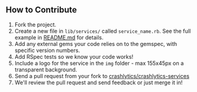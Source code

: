 ## How to Contribute ##

1. Fork the project.
2. Create a new file in `lib/services/` called `service_name.rb`. See the full example in [README.md](https://github.com/crashlytics/crashlytics-services/blob/master/README.md) for details.
3. Add any external gems your code relies on to the gemspec, with specific version numbers.
4. Add RSpec tests so we know your code works!
5. Include a logo for the service in the `img` folder - max 155x45px on a transparent background.
6. Send a pull request from your fork to [crashlytics/crashlytics-services](https://github.com/crashlytics/crashlytics-services)
7. We'll review the pull request and send feedback or just merge it in!
